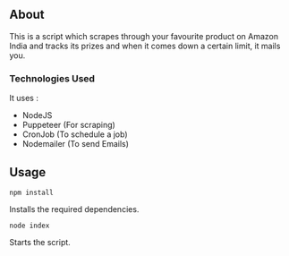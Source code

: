 ## About

This is a script which scrapes through your favourite product on Amazon India and tracks its prizes and when it comes down a certain limit, it mails you.

### Technologies Used

It uses : 
* NodeJS
* Puppeteer (For scraping)
* CronJob (To schedule a job)
* Nodemailer (To send Emails)

## Usage

`npm install`

Installs the required dependencies.

`node index`

Starts the script.
